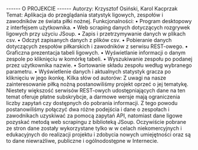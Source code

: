 ------ O PROJEKCIE ------
Autorzy: 
    Krzysztof Osiński, Karol Kacprzak
Temat: 
    Aplikacja do przeglądania statystyk ligowych, zespołów i zawodników ze świata piłki nożnej.
Funkcjonalności: 
    •	Program desktopowy z interfejsem użytkownika.
    •	Web scraping danych dotyczących rozgrywek ligowych przy użyciu JSoup.
    •	Zapis i przetrzymywanie danych w plikach csv.
    •	Odczyt zapisanych danych z plików csv.
    •	Pobieranie danych dotyczących zespołów piłkarskich i zawodników z serwisu REST-owego.
    •	Graficzna prezentacja tabeli ligowych.
    •	Wyświetlanie informacji o danym zespole po kliknięciu w komórkę tabeli.
    •	Wyszukiwanie zespołu po podanej przez użytkownika nazwie.
    •	Sortowanie składu zespołu według wybranego parametru.
    •	Wyświetlenie danych i aktualnych statystyk gracza po kliknięciu w jego ikonkę.
Kilka słów od autorów:
    Z uwagi na nasze zainteresowanie piłką nożną postanowiliśmy projekt oprzeć o jej tematykę. 
    Niestety większość serwisów REST-owych udostępniających dane na ten temat oferuje płatne subskrybcje,
    a darmowe wersje mają ograniczenia liczby zapytań czy dostępnych do pobrania informacji.
    Z tego powodu postanowiliśmy połączyć dwa różne podejścia i dane o zespołach i zawodnikach uzyskiwać 
    za pomocą zapytań API, natomiast dane ligowe pozyskać metodą web scrapingu z biblioteką JSoup.
    Oczywiście pobrane ze stron dane zostały wykorzystane tylko w w celach niekomercyjnych i edukacyjnych 
    do realizacji projektu i zdobycia nowych umiejętności oraz są to dane niewrażliwe, publiczne 
    i ogólnodostępne w Internecie.
